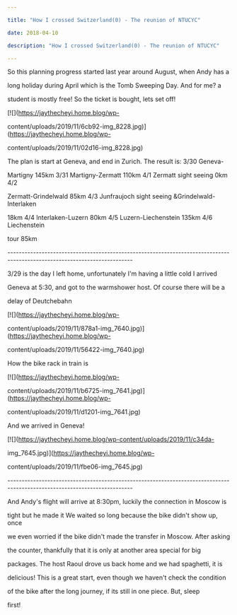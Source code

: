 ```yaml
---

title: "How I crossed Switzerland(0) - The reunion of NTUCYC"

date: 2018-04-10

description: "How I crossed Switzerland(0) - The reunion of NTUCYC"

---
```




So this planning progress started last year around August, when Andy has a

long holiday during April which is the Tomb Sweeping Day. And for me? a

student is mostly free! So the ticket is bought, lets set off!



[![](https://jaythecheyi.home.blog/wp-

content/uploads/2019/11/6cb92-img_8228.jpg)](https://jaythecheyi.home.blog/wp-

content/uploads/2019/11/02d16-img_8228.jpg)



The plan is start at Geneva, and end in Zurich. The result is: 3/30 Geneva-

Martigny 145km 3/31 Martigny-Zermatt 110km 4/1 Zermatt sight seeing 0km 4/2

Zermatt-Grindelwald 85km 4/3 Junfraujoch sight seeing &Grindelwald-Interlaken

18km 4/4 Interlaken-Luzern 80km 4/5 Luzern-Liechenstein 135km 4/6 Liechenstein

tour 85km

\--------------------------------------------------------------------------------------------------------------------------

3/29 is the day I left home, unfortunately I'm having a little cold I arrived

Geneva at 5:30, and got to the warmshower host. Of course there will be a

delay of Deutchebahn



[![](https://jaythecheyi.home.blog/wp-

content/uploads/2019/11/878a1-img_7640.jpg)](https://jaythecheyi.home.blog/wp-

content/uploads/2019/11/56422-img_7640.jpg)



How the bike rack in train is



[![](https://jaythecheyi.home.blog/wp-

content/uploads/2019/11/b6725-img_7641.jpg)](https://jaythecheyi.home.blog/wp-

content/uploads/2019/11/d1201-img_7641.jpg)



And we arrived in Geneva!



[![](https://jaythecheyi.home.blog/wp-content/uploads/2019/11/c34da-

img_7645.jpg)](https://jaythecheyi.home.blog/wp-

content/uploads/2019/11/fbe06-img_7645.jpg)



\--------------------------------------------------------------------------------------------------------------------------

And Andy's flight will arrive at 8:30pm, luckily the connection in Moscow is

tight but he made it We waited so long because the bike didn't show up, once

we even worried if the bike didn't made the transfer in Moscow. After asking

the counter, thankfully that it is only at another area special for big

packages. The host Raoul drove us back home and we had spaghetti, it is

delicious! This is a great start, even though we haven't check the condition

of the bike after the long journey, if its still in one piece. But, sleep

first!



